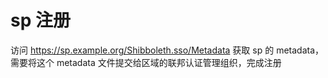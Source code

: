 # sp 注册

访问 https://sp.example.org/Shibboleth.sso/Metadata
获取 sp 的 metadata，需要将这个 metadata 文件提交给区域的联邦认证管理组织，完成注册